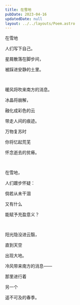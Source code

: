 ```yaml
---
title: 在雪地
pubDate: 2023-04-16
updatedDate: null
layout: ../../layouts/Poem.astro
---
```


在雪地

人们写下自己。

星屑散落在脚步间，

被踩进安静的土里。

<br>

暖风将吹来南方的消息。

冰晶将崩解，

融化成彩色的云

带走人间的痕迹。

万物复苏时

你将忆起荒芜

怀念逝去的贫瘠。

<br>

在雪地，

人们踱步怀疑：

倘若从未干涸

又有什么

能赋予充盈意义？

<br>

阳光隐没进云翳，

直到天空

出现大地。

冷风带来南方的消息——

那里进行着

另一个

遥不可及的春季。